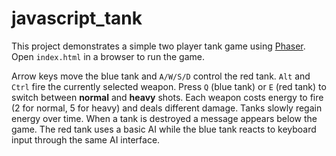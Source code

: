 # javascript_tank

This project demonstrates a simple two player tank game using [Phaser](https://phaser.io/).
Open `index.html` in a browser to run the game.

Arrow keys move the blue tank and `A/W/S/D` control the red tank.
`Alt` and `Ctrl` fire the currently selected weapon.
Press `Q` (blue tank) or `E` (red tank) to switch between **normal** and **heavy** shots.
Each weapon costs energy to fire (2 for normal, 5 for heavy) and deals different damage.
Tanks slowly regain energy over time. When a tank is destroyed a message appears below the game.
The red tank uses a basic AI while the blue tank reacts to keyboard input through the same AI interface.